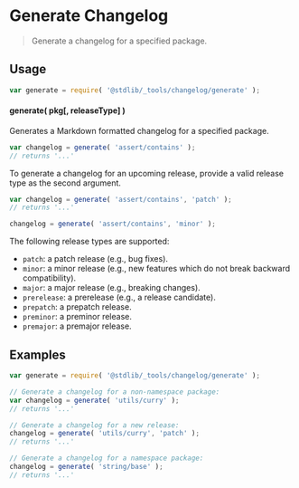 <!--

@license Apache-2.0

Copyright (c) 2024 The Stdlib Authors.

Licensed under the Apache License, Version 2.0 (the "License");
you may not use this file except in compliance with the License.
You may obtain a copy of the License at

   http://www.apache.org/licenses/LICENSE-2.0

Unless required by applicable law or agreed to in writing, software
distributed under the License is distributed on an "AS IS" BASIS,
WITHOUT WARRANTIES OR CONDITIONS OF ANY KIND, either express or implied.
See the License for the specific language governing permissions and
limitations under the License.

-->

# Generate Changelog

> Generate a changelog for a specified package.

<section class="usage">

## Usage

```javascript
var generate = require( '@stdlib/_tools/changelog/generate' );
```

#### generate( pkg\[, releaseType] )

Generates a Markdown formatted changelog for a specified package.

```javascript
var changelog = generate( 'assert/contains' );
// returns '...'
```

To generate a changelog for an upcoming release, provide a valid release type as the second argument.

```javascript
var changelog = generate( 'assert/contains', 'patch' );
// returns '...'

changelog = generate( 'assert/contains', 'minor' );
```

The following release types are supported:

-   `patch`: a patch release (e.g., bug fixes).
-   `minor`: a minor release (e.g., new features which do not break backward compatibility).
-   `major`: a major release (e.g., breaking changes).
-   `prerelease`: a prerelease (e.g., a release candidate).
-   `prepatch`: a prepatch release.
-   `preminor`: a preminor release.
-   `premajor`: a premajor release.

</section>

<!-- /.usage -->

<section class="notes">

</section>

<!-- /.notes -->

<section class="examples">

## Examples

```javascript
var generate = require( '@stdlib/_tools/changelog/generate' );

// Generate a changelog for a non-namespace package:
var changelog = generate( 'utils/curry' );
// returns '...'

// Generate a changelog for a new release:
changelog = generate( 'utils/curry', 'patch' );
// returns '...'

// Generate a changelog for a namespace package:
changelog = generate( 'string/base' );
// returns '...'
```

</section>

<!-- /.examples -->

<!-- Section for related `stdlib` packages. Do not manually edit this section, as it is automatically populated. -->

<section class="related">

</section>

<!-- /.related -->

<!-- Section for all links. Make sure to keep an empty line after the `section` element and another before the `/section` close. -->

<section class="links">

</section>

<!-- /.links -->
